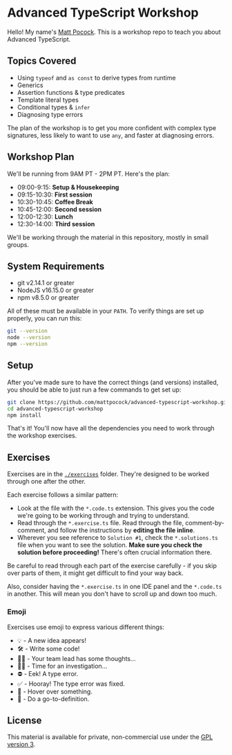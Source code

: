 # Advanced TypeScript Workshop

Hello! My name's [Matt Pocock](https://twitter.com/mattpocockuk). This is a workshop repo to teach you about Advanced TypeScript.

## Topics Covered

- Using `typeof` and `as const` to derive types from runtime
- Generics
- Assertion functions & type predicates
- Template literal types
- Conditional types & `infer`
- Diagnosing type errors

The plan of the workshop is to get you more confident with complex type signatures, less likely to want to use `any`, and faster at diagnosing errors.

## Workshop Plan

We'll be running from 9AM PT - 2PM PT. Here's the plan:

- 09:00-9:15: **Setup & Housekeeping**
- 09:15-10:30: **First session**
- 10:30-10:45: **Coffee Break**
- 10:45-12:00: **Second session**
- 12:00-12:30: **Lunch**
- 12:30-14:00: **Third session**

We'll be working through the material in this repository, mostly in small groups.

## System Requirements

- git v2.14.1 or greater
- NodeJS v16.15.0 or greater
- npm v8.5.0 or greater

All of these must be available in your `PATH`. To verify things are set up properly, you can run this:

```bash
git --version
node --version
npm --version
```

## Setup

After you've made sure to have the correct things (and versions) installed, you should be able to just run a few commands to get set up:

```bash
git clone https://github.com/mattpocock/advanced-typescript-workshop.git
cd advanced-typescript-workshop
npm install
```

That's it! You'll now have all the dependencies you need to work through the workshop exercises.

## Exercises

Exercises are in the [`./exercises`](./exercises) folder. They're designed to be worked through one after the other.

Each exercise follows a similar pattern:

- Look at the file with the `*.code.ts` extension. This gives you the code we're going to be working through and trying to understand.
- Read through the `*.exercise.ts` file. Read through the file, comment-by-comment, and follow the instructions by **editing the file inline**.
- Wherever you see reference to `Solution #1`, check the `*.solutions.ts` file when you want to see the solution. **Make sure you check the solution before proceeding!** There's often crucial information there.

Be careful to read through each part of the exercise carefully - if you skip over parts of them, it might get difficult to find your way back.

Also, consider having the `*.exercise.ts` in one IDE panel and the `*.code.ts` in another. This will mean you don't have to scroll up and down too much.

### Emoji

Exercises use emoji to express various different things:

- 💡 - A new idea appears!
- 🛠 - Write some code!
- 🧑‍💻 - Your team lead has some thoughts...
- 🕵️‍♂️ - Time for an investigation...
- ⛔️ - Eek! A type error.
- ✅ - Hooray! The type error was fixed.
- 🚁 - Hover over something.
- 🔮 - Do a go-to-definition.

## License

This material is available for private, non-commercial use under the [GPL version 3](http://www.gnu.org/licenses/gpl-3.0-standalone.html).
